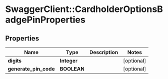 # SwaggerClient::CardholderOptionsBadgePinProperties

## Properties
Name | Type | Description | Notes
------------ | ------------- | ------------- | -------------
**digits** | **Integer** |  | [optional] 
**generate_pin_code** | **BOOLEAN** |  | [optional] 

